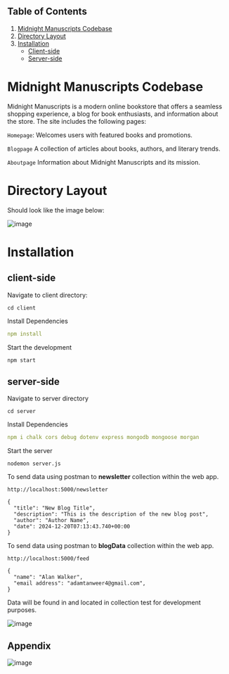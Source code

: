 ## Table of Contents

1. [Midnight Manuscripts Codebase](#midnight-manuscripts-codebase)  
2. [Directory Layout](#directory-layout)  
3. [Installation](#installation)  
   - [Client-side](#client-side)  
   - [Server-side](#server-side)  

# Midnight Manuscripts Codebase

 Midnight Manuscripts is a modern online bookstore that offers a seamless shopping experience, a blog for book enthusiasts, and information about the store. The site includes the following pages:

```Homepage```: Welcomes users with featured books and promotions.

```Blogpage``` A collection of articles about books, authors, and literary trends.

```Aboutpage``` Information about Midnight Manuscripts and its mission.


# Directory Layout
Should look like the image below: 

![image](https://github.com/user-attachments/assets/ab064215-147a-4e45-81a1-457c090e9f59)


# Installation
## client-side

Navigate to client directory: 
```
cd client
```

Install Dependencies
```yml
npm install
```

Start the development
```
npm start
```

## server-side

Navigate to server directory
```
cd server
```

Install Dependencies
```yml
npm i chalk cors debug dotenv express mongodb mongoose morgan
```

Start the server
```
nodemon server.js
```

To send data using postman to **newsletter** collection within the web app. 

```
http://localhost:5000/newsletter
```
```
{
  "title": "New Blog Title",
  "description": "This is the description of the new blog post",
  "author": "Author Name",
  "date": 2024-12-20T07:13:43.740+00:00
}
```

To send data using postman to **blogData** collection within the web app.

```
http://localhost:5000/feed
```
```
{
  "name": "Alan Walker",
  "email address": "adamtanweer4@gmail.com",
}
```

Data will be found in and located in collection test for development purposes.

![image](https://github.com/user-attachments/assets/b3456e52-da23-463d-b345-839f38fe584b)


## Appendix

![image](https://github.com/user-attachments/assets/63d05356-efdd-4cce-a334-b3049d76fd1b)


